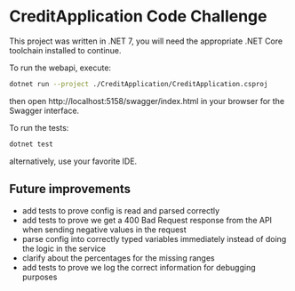 # CreditApplication Code Challenge

This project was written in .NET 7, you will need the appropriate .NET Core toolchain installed to continue.

To run the webapi, execute:
```bash
dotnet run --project ./CreditApplication/CreditApplication.csproj
```

then open http://localhost:5158/swagger/index.html in your browser for the Swagger interface.

To run the tests:
```bash
dotnet test
```

alternatively, use your favorite IDE.

## Future improvements

- add tests to prove config is read and parsed correctly
- add tests to prove we get a 400 Bad Request response from the API when sending negative values in the request
- parse config into correctly typed variables immediately instead of doing the logic in the service
- clarify about the percentages for the missing ranges
- add tests to prove we log the correct information for debugging purposes
